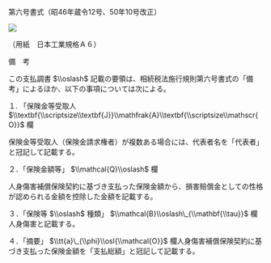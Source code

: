 第六号書式（昭46年蔵令12号、50年10号改正）

![](https://www.nta.go.jp/tmp/a6617b97-5d11-494e-947d-0561aff6572e/images/b35af2300ccb8526395d2619aefe3ecbe15262d56c4a78d39a9b2e491ebe41df.jpg)

（用紙　日本工業規格Ａ６）

備　考

この支払調書 $\\oslash$ 記載の要領は、相続税法施行規則第六号書式の「備考」によるほか、以下の事項については次による。

１. 「保険金等受取人 $\\textbf{\\scriptsize\\textbf{J}}\\mathfrak{A}\\textbf{\\scriptsize\\mathscr{O}}$ 欄

保険金等受取人（保険金請求権者）が複数ある場合には、代表者名を「代表者」と冠記して記載する。

２．「保険金額等」 $\\mathcal{Q}\\oslash$ 欄

人身傷害補償保険契約に基づき支払った保険金額から、損害賠償金としての性格が認められる金額を控除した金額を記載する。

３．「保険等 $\\oslash$ 種類」 $\\mathcal{B}\\oslash\_{\\mathbf{\\tau}}$ 欄人身傷害と記載する。

４．「摘要」 $\\tt{a}\_{\\phi}\\osl{\\mathcal{O}}$ 欄人身傷害補償保険契約に基づき支払った保険金額を「支払総額」と冠記して記載する。